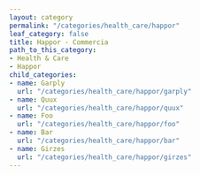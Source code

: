 ```yaml
---
layout: category
permalink: "/categories/health_care/happor"
leaf_category: false
title: Happor - Commercia
path_to_this_category:
- Health & Care
- Happor
child_categories:
- name: Garply
  url: "/categories/health_care/happor/garply"
- name: Quux
  url: "/categories/health_care/happor/quux"
- name: Foo
  url: "/categories/health_care/happor/foo"
- name: Bar
  url: "/categories/health_care/happor/bar"
- name: Girzes
  url: "/categories/health_care/happor/girzes"
---
```

